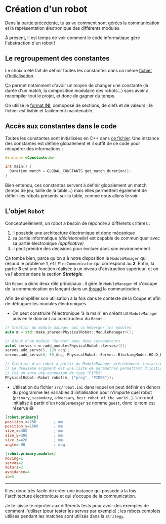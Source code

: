 # Création d'un robot

Dans la [partie précédente](communication.md), tu as vu comment sont gérées la communication et la représentation électronique des différents modules.

À présent, il est temps de voir comment le code informatique gère l'abstraction d'un robot !

## Le regroupement des constantes

Le choix a été fait de définir toutes les constantes dans un même [fichier d'initialisation](https://github.com/ClubRobotInsat/info/blob/develop/src/robot.ini).

Ça permet notamment d'avoir un moyen de changer une constante (la durée d'un match, la composition modulaire des robots...) sans avoir à recompiler tout le projet, et donc de gagner du temps.

On utilise le [format INI](https://en.wikipedia.org/wiki/INI_file), comoposé de sections, de clefs et de valeurs ; le fichier est lisible et facilement maintenable.

## Accès aux constantes dans le code

Toutes les constantes sont initialisées en C++ dans [ce fichier](https://github.com/ClubRobotInsat/info/blob/develop/src/commun/Constants.h). Une instance des constantes est définie globalement et il suffit de ce code pour récupérer des informations :

```cpp
#include <Constants.h>

int main() {
  Duration match = GLOBAL_CONSTANTS.get_match_duration();
}
```

Bien entendu, ces constantes servent à définir globalement un match (temps de jeu, taille de la table...) mais elles permettent également de définir les robots présents sur la table, comme nous allons le voir.

## L'objet `Robot`

Conceptuellement, un robot a besoin de répondre à différents critères :
1. il possède une architecture électronique et donc mécanique
2. sa partie informatique _(décisionnelle)_ est capable de communiquer avec sa partie électronique _(applicative)_
3. il peut prendre des décisions pour évoluer dans son environnement

Ça tombe bien, parce qu'on a à notre disposition le `ModuleManager` qui résoud le problème **1**, et l'`ElecCommunicator` qui correspond au **2**. Enfin, la partie **3** est une fonction réalisée à un niveau d'abstraction supérieur, et on va l'aborder dans la section ***Stratégie***.

Un `Robot` a donc deux rôle principaux : il gère le `ModuleManager` et s'occupe de la communication en lançant dans un [thread](https://en.cppreference.com/w/cpp/thread/thread) la communication.

Afin de simplifier son utilisation à la fois dans le contexte de la Coupe et afin de débuguer les modules électroniques.

* On peut construire l'électronique 'à la main' en créant un `ModuleManager` puis en le donnant au constructeur du `Robot` :

```cpp
// Création du module manager qui va héberger les modules
auto m = std::make_shared<PhysicalRobot::ModuleManager>();

// Ajout d'un module "Servos" avec deux servomoteurs
auto& servos = m->add_module<PhysicalRobot::Servos>(2);
servos.add_servo(5, 120_deg);
servos.add_servo(6, 50_deg, PhysicalRobot::Servos::BlockingMode::HOLD_ON_BLOCKING);

// Création d'un robot à partir du ModuleManager précédemment instancié
// Le deuxième argument est une liste de paramètres permettant d'initialiser la connexion au robot
// Ici on aura une connexion de type "PIPES"
PhysicalRobot::Robot robot(m, {"prog", "PIPES"});
```

* Utilisation du fichier `src/robot.ini` dans lequel on peut définir en dehors du programme les variables d'initialisation pour n'importe quel robot (`primary`, `secondary`, `adversary`, `best_robot_of_the_world`...). Un robot initialisé à partir d'un `ModuleManager` se nomme `guest`, donc le nom est réservé :smile:

```ini
[robot.primary]
position_x=250        ; mm
position_y=1500       ; mm
size_x=300            ; mm
size_y=300            ; mm
size_z=420            ; mm
angle=-90             ; deg

[robot.primary.modules]
moving=1
servos=2
motors=3
avoidance=4
io=5
```

---

Il est donc très facile de créer une instance qui possède à la fois l'architecture électronique et qui s'occupe de la communication.

Je te laisse te reporter aux différents tests pour avoir des exemples de comment l'utiliser (pour tester les servos par exemple) ; les robots complets utilisés pendant les matches sont utilisés dans la `Strategy`.
